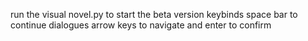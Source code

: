 run the visual novel.py to start the beta version
keybinds
space bar to continue dialogues
arrow keys to navigate and enter to confirm
